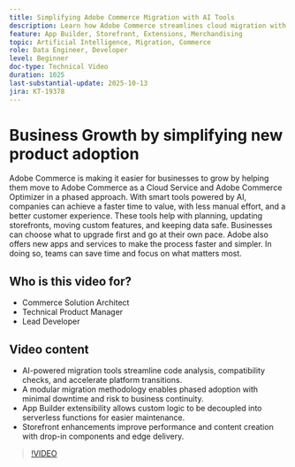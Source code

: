 ```yaml
---
title: Simplifying Adobe Commerce Migration with AI Tools
description: Learn how Adobe Commerce streamlines cloud migration with AI tools, modular adoption, and faster development for scalable business growth.
feature: App Builder, Storefront, Extensions, Merchandising
topic: Artificial Intelligence, Migration, Commerce
role: Data Engineer, Developer
level: Beginner
doc-type: Technical Video
duration: 1025
last-substantial-update: 2025-10-13
jira: KT-19378
---
```


# Business Growth by simplifying new product adoption

Adobe Commerce is making it easier for businesses to grow by helping them move to Adobe Commerce as a Cloud Service and Adobe Commerce Optimizer in a phased approach. With smart tools powered by AI, companies can achieve a faster time to value, with less manual effort, and a better customer experience. These tools help with planning, updating storefronts, moving custom features, and keeping data safe. Businesses can choose what to upgrade first and go at their own pace. Adobe also offers new apps and services to make the process faster and simpler. In doing so, teams can save time and focus on what matters most.

## Who is this video for?

* Commerce Solution Architect
* Technical Product Manager
* Lead Developer

## Video content

* AI-powered migration tools streamline code analysis, compatibility checks, and accelerate platform transitions.
* A modular migration methodology enables phased adoption with minimal downtime and risk to business continuity.
* App Builder extensibility allows custom logic to be decoupled into serverless functions for easier maintenance.
* Storefront enhancements improve performance and content creation with drop-in components and edge delivery.

>[!VIDEO](https://video.tv.adobe.com/v/3475737/?learn=on&enablevpops)
